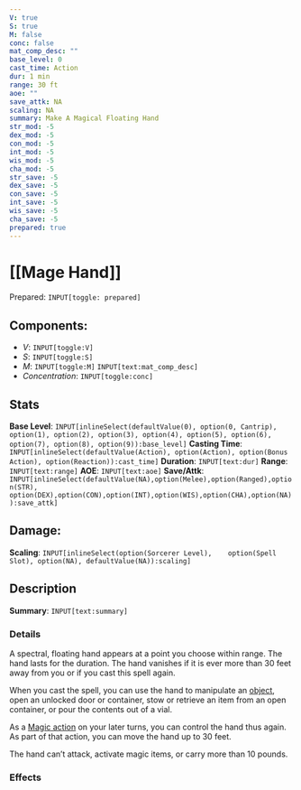 ```yaml
---
V: true
S: true
M: false
conc: false
mat_comp_desc: ""
base_level: 0
cast_time: Action
dur: 1 min
range: 30 ft
aoe: ""
save_attk: NA
scaling: NA
summary: Make A Magical Floating Hand
str_mod: -5
dex_mod: -5
con_mod: -5
int_mod: -5
wis_mod: -5
cha_mod: -5
str_save: -5
dex_save: -5
con_save: -5
int_save: -5
wis_save: -5
cha_save: -5
prepared: true
---
```

# [[Mage Hand]]
Prepared: `INPUT[toggle: prepared]`
## **Components**:
 - *V*: `INPUT[toggle:V]`
 - *S*: `INPUT[toggle:S]`
 - *M*: `INPUT[toggle:M]` `INPUT[text:mat_comp_desc]`
- *Concentration*: `INPUT[toggle:conc]`

## **Stats**
**Base Level**: `INPUT[inlineSelect(defaultValue(0), option(0, Cantrip), option(1), option(2), option(3), option(4), option(5), option(6), option(7), option(8), option(9)):base_level]`
**Casting Time**: `INPUT[inlineSelect(defaultValue(Action), option(Action), option(Bonus Action), option(Reaction)):cast_time]`
**Duration**: `INPUT[text:dur]`
**Range**: `INPUT[text:range]`
**AOE**: `INPUT[text:aoe]`
**Save/Attk**:  `INPUT[inlineSelect(defaultValue(NA),option(Melee),option(Ranged),option(STR),	option(DEX),option(CON),option(INT),option(WIS),option(CHA),option(NA)):save_attk]`

## **Damage**:
**Scaling**: `INPUT[inlineSelect(option(Sorcerer Level),	option(Spell Slot), option(NA), defaultValue(NA)):scaling]`


## **Description**

**Summary**: `INPUT[text:summary]`
### Details

A spectral, floating hand appears at a point you choose within range. The hand lasts for the duration. The hand vanishes if it is ever more than 30 feet away from you or if you cast this spell again. 
  
When you cast the spell, you can use the hand to manipulate an [object](https://roll20.net/compendium/dnd5e/Rules:Rules%20Definitions?expansion=32231#Object), open an unlocked door or container, stow or retrieve an item from an open container, or pour the contents out of a vial.  
  
As a [Magic action](https://roll20.net/compendium/dnd5e/Rules:Rules%20Definitions?expansion=32231#Magic%20%5BAction%5D) on your later turns, you can control the hand thus again. As part of that action, you can move the hand up to 30 feet.  
  
The hand can’t attack, activate magic items, or carry more than 10 pounds.

### Effects